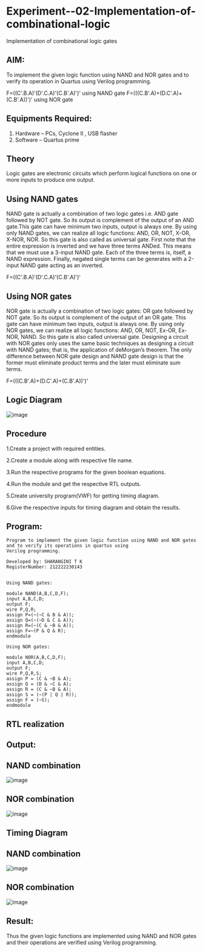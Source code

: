 # Experiment--02-Implementation-of-combinational-logic
Implementation of combinational logic gates
 
## AIM:
To implement the given logic function using NAND and NOR gates and to verify its operation in Quartus using Verilog programming.

F=((C'.B.A)'(D'.C.A)'(C.B'.A)')' using NAND gate F=(((C.B'.A)+(D.C'.A)+(C.B'.A))')' using NOR gate
 
 
 
## Equipments Required:
1. Hardware – PCs, Cyclone II , USB flasher
2. Software – Quartus prime


## Theory
Logic gates are electronic circuits which perform logical functions on one or more inputs to produce one output.

## Using NAND gates
NAND gate is actually a combination of two logic gates i.e. AND gate followed by NOT gate. So its output is complement of the output of an AND gate.This gate can have minimum two inputs, output is always one. By using only NAND gates, we can realize all logic functions: AND, OR, NOT, X-OR, X-NOR, NOR. So this gate is also called as universal gate. First note that the entire expression is inverted and we have three terms ANDed. This means that we must use a 3-input NAND gate. Each of the three terms is, itself, a NAND expression. Finally, negated single terms can be generates with a 2-input NAND gate acting as an inverted.

F=((C'.B.A)'(D'.C.A)'(C.B'.A)')'

## Using NOR gates
NOR gate is actually a combination of two logic gates: OR gate followed by NOT gate. So its output is complement of the output of an OR gate. This gate can have minimum two inputs, output is always one. By using only NOR gates, we can realize all logic functions: AND, OR, NOT, Ex-OR, Ex-NOR, NAND. So this gate is also called universal gate. Designing a circuit with NOR gates only uses the same basic techniques as designing a circuit with NAND gates; that is, the application of deMorgan’s theorem. The only difference between NOR gate design and NAND gate design is that the former must eliminate product terms and the later must eliminate sum terms.

F=(((C.B'.A)+(D.C'.A)+(C.B'.A))')'
 

## Logic Diagram

![image](https://user-images.githubusercontent.com/113497104/233025109-6356c1f2-35f0-48d6-b1fb-f62c1bab5bd5.png)

## Procedure

1.Create a project with required entities.

2.Create a module along with respective file name.

3.Run the respective programs for the given boolean equations.

4.Run the module and get the respective RTL outputs.

5.Create university program(VWF) for getting timing diagram.

6.Give the respective inputs for timing diagram and obtain the results.

## Program:
```
Program to implement the given logic function using NAND and NOR gates and to verify its operations in quartus using 
Verilog programming.

Developed by: SHARANGINI T K
RegisterNumber: 212222230143


Using NAND gates:

module NAND(A,B,C,D,F);
input A,B,C,D;
output F;
wire P,Q,R;
assign P=(~(~C & B & A));
assign Q=(~(~D & C & A));
assign R=(~(C & ~B & A));
assign F=~(P & Q & R);
endmodule

Using NOR gates:

module NOR(A,B,C,D,F);
input A,B,C,D;
output F;
wire P,Q,R,S;
assign P = (C & ~B & A);
assign Q = (D & ~C & A);
assign R = (C & ~B & A);
assign S = (~(P | Q | R));
assign F = (~S);
endmodule
```
## RTL realization
## Output:
## NAND combination
![image](https://user-images.githubusercontent.com/113497104/233026055-d6d4233c-98b3-417e-be09-c5ad704ccd44.png)

## NOR combination
![image](https://user-images.githubusercontent.com/113497104/233026231-d21ea7b0-1a73-4737-b718-3957bd2aba6c.png)

## Timing Diagram

## NAND combination
![image](https://user-images.githubusercontent.com/113497104/233026561-8d4acd99-4672-435c-a796-1db1f49e0b85.png)

## NOR combination
![image](https://user-images.githubusercontent.com/113497104/233030131-20094862-4cc5-4170-8cce-f8e67f97644d.png)

## Result:
Thus the given logic functions are implemented using NAND and NOR gates and their operations are verified using Verilog programming.

